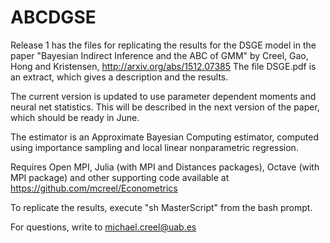 # ABCDGSE

Release 1 has the files for replicating the results for the DSGE model in the paper "Bayesian Indirect
Inference and the ABC of GMM" by Creel, Gao, Hong and Kristensen, http://arxiv.org/abs/1512.07385 The file DSGE.pdf is an extract, which
gives a description and the results.


The current version is updated to use parameter dependent moments and neural net statistics. This will be described in
the next version of the paper, which should be ready in June.


The estimator is an Approximate Bayesian Computing estimator,
computed using importance sampling and local linear nonparametric
regression. 

Requires Open MPI, Julia (with MPI and Distances packages), Octave (with MPI
package) and other supporting code available at https://github.com/mcreel/Econometrics

To replicate the results, execute "sh MasterScript" from the bash prompt.

For questions, write to michael.creel@uab.es
